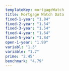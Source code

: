 ```yaml
---
templateKey: mortgageWatch
title: Mortgage Watch Data
fixed-1-year: "1.84"
fixed-2-year: "1.54"
fixed-3-year: "1.54"
fixed-4-year: "1.64"
fixed-5-year: "1.84"
open-1-year: "1.99"
variabl: "1.3"
variable: "1.7"
prime: "2.45"
benchmark: "4.79"
---
```


